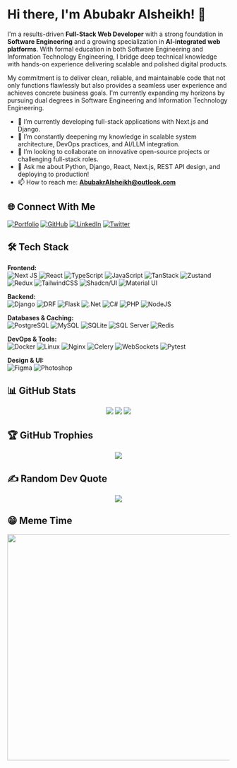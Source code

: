 # Hi there, I'm Abubakr Alsheikh! 👋

I'm a results-driven **Full-Stack Web Developer** with a strong foundation in **Software Engineering** and a growing specialization in **AI-integrated web platforms**. With formal education in both Software Engineering and Information Technology Engineering, I bridge deep technical knowledge with hands-on experience delivering scalable and polished digital products.

My commitment is to deliver clean, reliable, and maintainable code that not only functions flawlessly but also provides a seamless user experience and achieves concrete business goals. I'm currently expanding my horizons by pursuing dual degrees in Software Engineering and Information Technology Engineering.

- 🔭 I’m currently developing full-stack applications with Next.js and Django.
- 🌱 I’m constantly deepening my knowledge in scalable system architecture, DevOps practices, and AI/LLM integration.
- 👯 I’m looking to collaborate on innovative open-source projects or challenging full-stack roles.
- 💬 Ask me about Python, Django, React, Next.js, REST API design, and deploying to production!
- 📫 How to reach me: **AbubakrAlsheikh@outlook.com**

## 🌐 Connect With Me

[![Portfolio](https://img.shields.io/badge/Portfolio-%23000000.svg?style=for-the-badge&logo=github&logoColor=white)](https://abubakr-alsheikh.github.io/my-portfolio/)
[![GitHub](https://img.shields.io/badge/GitHub-%23121011.svg?style=for-the-badge&logo=github&logoColor=white)](https://github.com/Abubakr-Alsheikh/)
[![LinkedIn](https://img.shields.io/badge/LinkedIn-%230077B5.svg?style=for-the-badge&logo=linkedin&logoColor=white)](https://linkedin.com/in/abubakr-alsheikh-dev/)
[![Twitter](https://img.shields.io/badge/Twitter-%231DA1F2.svg?style=for-the-badge&logo=Twitter&logoColor=white)](https://x.com/AbubakrAlshei77)

## 🛠️ Tech Stack

**Frontend:**  
![Next JS](https://img.shields.io/badge/Next-black?style=for-the-badge&logo=next.js&logoColor=white)
![React](https://img.shields.io/badge/react-%2320232a.svg?style=for-the-badge&logo=react&logoColor=%2361DAFB)
![TypeScript](https://img.shields.io/badge/typescript-%23007ACC.svg?style=for-the-badge&logo=typescript&logoColor=white)
![JavaScript](https://img.shields.io/badge/javascript-%23323330.svg?style=for-the-badge&logo=javascript&logoColor=%23F7DF1E)
![TanStack](https://img.shields.io/badge/-TanStack%20Query-FF4154?style=for-the-badge&logo=react-query&logoColor=white)
![Zustand](https://img.shields.io/badge/Zustand-4D2A69?style=for-the-badge)
![Redux](https://img.shields.io/badge/redux-%23593d88.svg?style=for-the-badge&logo=redux&logoColor=white)
![TailwindCSS](https://img.shields.io/badge/tailwindcss-%2338B2AC.svg?style=for-the-badge&logo=tailwind-css&logoColor=white)
![Shadcn/UI](https://img.shields.io/badge/shadcn%2Fui-000000?style=for-the-badge&logo=shadcnui&logoColor=white)
![Material UI](https://img.shields.io/badge/materialui-%230081CB.svg?style=for-the-badge&logo=material-ui&logoColor=white)

**Backend:**  
![Django](https://img.shields.io/badge/Django-%23092E20.svg?style=for-the-badge&logo=django&logoColor=white)
![DRF](https://img.shields.io/badge/Django%20REST-ff1709?style=for-the-badge&logo=django&logoColor=white&labelColor=gray)
![Flask](https://img.shields.io/badge/flask-%23000.svg?style=for-the-badge&logo=flask&logoColor=white)
![.Net](https://img.shields.io/badge/.NET-5C2D91?style=for-the-badge&logo=.net&logoColor=white)
![C#](https://img.shields.io/badge/c%23-%23239120.svg?style=for-the-badge&logo=c-sharp&logoColor=white)
![PHP](https://img.shields.io/badge/php-%23777BB4.svg?style=for-the-badge&logo=php&logoColor=white)
![NodeJS](https://img.shields.io/badge/node.js-6DA55F?style=for-the-badge&logo=node.js&logoColor=white)

**Databases & Caching:**  
![PostgreSQL](https://img.shields.io/badge/postgresql-%23316192.svg?style=for-the-badge&logo=postgresql&logoColor=white)
![MySQL](https://img.shields.io/badge/mysql-%2300f.svg?style=for-the-badge&logo=mysql&logoColor=white)
![SQLite](https://img.shields.io/badge/sqlite-%2307405e.svg?style=for-the-badge&logo=sqlite&logoColor=white)
![SQL Server](https://img.shields.io/badge/Microsoft%20SQL%20Server-CC2927?style=for-the-badge&logo=microsoft%20sql%20server&logoColor=white)
![Redis](https://img.shields.io/badge/Redis-%23DD0031.svg?style=for-the-badge&logo=redis&logoColor=white)

**DevOps & Tools:**  
![Docker](https://img.shields.io/badge/docker-%230db7ed.svg?style=for-the-badge&logo=docker&logoColor=white)
![Linux](https://img.shields.io/badge/Linux-%23FCC624.svg?style=for-the-badge&logo=linux&logoColor=black)
![Nginx](https://img.shields.io/badge/nginx-%23009639.svg?style=for-the-badge&logo=nginx&logoColor=white)
![Celery](https://img.shields.io/badge/celery-%2332CD32.svg?style=for-the-badge)
![WebSockets](https://img.shields.io/badge/WebSockets-010101?style=for-the-badge)
![Pytest](https://img.shields.io/badge/Pytest-3776AB?style=for-the-badge&logo=python&logoColor=white)

**Design & UI:**  
![Figma](https://img.shields.io/badge/Figma-%23F24E1E.svg?style=for-the-badge&logo=figma&logoColor=white)
![Photoshop](https://img.shields.io/badge/photoshop-%2331A8FF.svg?style=for-the-badge&logo=adobephotoshop&logoColor=white)



## 📊 GitHub Stats

<div style="text-align: center;">

![](https://github-readme-stats.vercel.app/api?username=abubakr-alsheikh&theme=radical&hide_border=false&include_all_commits=true&count_private=true)
![](https://github-readme-streak-stats.herokuapp.com/?user=abubakr-alsheikh&theme=radical&hide_border=false)
![](https://github-readme-stats.vercel.app/api/top-langs/?username=abubakr-alsheikh&theme=radical&hide_border=false&layout=compact)

</div>

## 🏆 GitHub Trophies

<div style="text-align: center;">

![](https://github-trophies.vercel.app/?username=abubakr-alsheikh&theme=onedark&no-frame=true&no-bg=true&margin-w=4)

</div>

## ✍️ Random Dev Quote

<div style="text-align: center;">

![](https://quotes-github-readme.vercel.app/api?type=vetical&theme=dark)

</div>

## 😁 Meme Time

<div style="text-align: center;">

<img src="https://www.foundersbeta.com/wp-content/uploads/2021/05/Startup-Memes-Hiring-a-Developer.jpeg" width="512px"/>

</div>
<!--
Feel free to explore my pinned projects or reach out for collaboration!
-->
